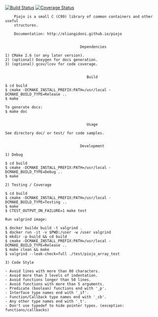 [![Build Status](https://travis-ci.org/eliangidoni/piojo.svg?branch=master)](https://travis-ci.org/eliangidoni/piojo)
[![Coverage Status](https://coveralls.io/repos/eliangidoni/piojo/badge.svg?branch=master&service=github)](https://coveralls.io/github/eliangidoni/piojo?branch=master)

```
    Piojo is a small C (C99) library of common containers and other useful
    structures.

    Documentation: http://eliangidoni.github.io/piojo


                                  Dependencies

1) CMake 2.6 (or any later version).
2) (optional) Doxygen for docs generation.
3) (optional) gcov/lcov for code coverage.


                                     Build

$ cd build
$ cmake -DCMAKE_INSTALL_PREFIX:PATH=/usr/local -DCMAKE_BUILD_TYPE=Release ..
$ make

To generate docs:
$ make doc


                                     Usage

See directory doc/ or test/ for code samples.


                                  Development

1) Debug

$ cd build
$ cmake -DCMAKE_INSTALL_PREFIX:PATH=/usr/local -DCMAKE_BUILD_TYPE=Debug ..
$ make

2) Testing / Coverage

$ cd build
$ cmake -DCMAKE_INSTALL_PREFIX:PATH=/usr/local -DCMAKE_BUILD_TYPE=Testing ..
$ make
$ CTEST_OUTPUT_ON_FAILURE=1 make test

Run valgrind image:

$ docker buildx build -t valgrind .
$ docker run -it -v $PWD:/user -w /user valgrind
$ mkdir -p build && cd build
$ cmake -DCMAKE_INSTALL_PREFIX:PATH=/usr/local -DCMAKE_BUILD_TYPE=Release ..
$ make clean && make
$ valgrind --leak-check=full ./test/piojo_array_test

3) Code Style

- Avoid lines with more than 80 characters.
- Avoid more than 3 levels of indentation.
- Avoid functions longer than 50 lines.
- Avoid functions with more than 5 arguments.
- Predicate (boolean) functions end with '_p'.
- Interface type names end with '_if'.
- Function/Callback type names end with '_cb'.
- Any other type names end with '_t'.
- Don't use typedef to hide pointer types. (exception: functions/callbacks)

```

